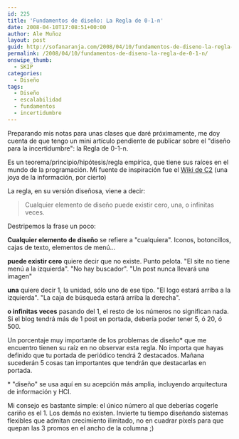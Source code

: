 ```yaml
---
id: 225
title: 'Fundamentos de diseño: La Regla de 0-1-n'
date: 2008-04-10T17:08:51+00:00
author: Ale Muñoz
layout: post
guid: http://sofanaranja.com/2008/04/10/fundamentos-de-diseno-la-regla-de-0-1-n/
permalink: /2008/04/10/fundamentos-de-diseno-la-regla-de-0-1-n/
onswipe_thumb:
  - SKIP
categories:
  - Diseño
tags:
  - Diseño
  - escalabilidad
  - fundamentos
  - incertidumbre
---
```

Preparando mis notas para unas clases que daré próximamente, me doy cuenta de que tengo un mini artículo pendiente de publicar sobre el "diseño para la incertidumbre": la Regla de 0-1-n.

Es un teorema/principio/hipótesis/regla empírica, que tiene sus raíces en el mundo de la programación. Mi fuente de inspiración fue el [Wiki de C2](http://www.c2.com/cgi/wiki?ZeroOneInfinityRule) (una joya de la información, por cierto)

La regla, en su versión diseñosa, viene a decir:

> Cualquier elemento de diseño puede existir cero, una, o infinitas veces.

Destripemos la frase un poco:

**Cualquier elemento de diseño** se refiere a "cualquiera". Iconos, botoncillos, cajas de texto, elementos de menú...

**puede existir cero** quiere decir que no existe. Punto pelota. "El site no tiene menú a la izquierda". "No hay buscador". "Un post nunca llevará una imagen"

**una** quiere decir 1, la unidad, sólo uno de ese tipo. "El logo estará arriba a la izquierda". "La caja de búsqueda estará arriba la derecha".

**o infinitas veces** pasando del 1, el resto de los números no significan nada. Si el blog tendrá más de 1 post en portada, debería poder tener 5, ó 20, ó 500.

Un porcentaje muy importante de los problemas de diseño* que me encuentro tienen su raíz en no observar esta regla. No importa que hayas definido que tu portada de periódico tendrá 2 destacados. Mañana sucederán 5 cosas tan importantes que tendrán que destacarlas en portada.

\* "diseño" se usa aquí en su acepción más amplia, incluyendo arquitectura de información y HCI.

Mi consejo es bastante simple: el único número al que deberías cogerle cariño es el 1. Los demás no existen. Invierte tu tiempo diseñando sistemas flexibles que admitan crecimiento ilimitado, no en cuadrar pixels para que quepan las 3 promos en el ancho de la columna ;)